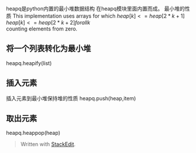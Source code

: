 heapq是python内置的最小堆数据结构
在heapq模块里面内置而成。
最小堆的性质
This  implementation uses arrays for which 
$heap[k] <= heap[2*k+1]$
$heap[k] <= heap[2*k+2] for all k$  
counting elements from zero.
## 将一个列表转化为最小堆
heapq.heapify(list)
## 插入元素
插入元素到最小堆保持堆的性质
heapq.push(heap,item)
## 取出元素
heapq.heappop(heap)


> Written with [StackEdit](https://stackedit.io/).
<!--stackedit_data:
eyJoaXN0b3J5IjpbLTI2ODg2ODU0OF19
-->